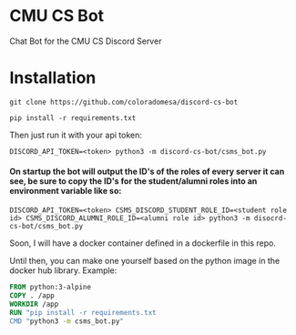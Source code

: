 # CMU CS Bot
Chat Bot for the CMU CS Discord Server

# Installation

``git clone https://github.com/coloradomesa/discord-cs-bot``

``pip install -r requirements.txt``

Then just run it with your api token: 

``DISCORD_API_TOKEN=<token> python3 -m discord-cs-bot/csms_bot.py``


#### On startup the bot will output the ID's of the roles of every server it can see, be sure to copy the ID's for the student/alumni roles into an environment variable like so:

``DISCORD_API_TOKEN=<token> CSMS_DISCORD_STUDENT_ROLE_ID=<student role id> CSMS_DISCORD_ALUMNI_ROLE_ID=<alumni role id> python3 -m disocrd-cs-bot/csms_bot.py``

Soon, I will have a docker container defined in a dockerfile in this repo. 

Until then, you can make one yourself based on the python image in the docker hub library.
Example:

```dockerfile
FROM python:3-alpine
COPY . /app
WORKDIR /app
RUN "pip install -r requirements.txt
CMD "python3 -m csms_bot.py"
```
